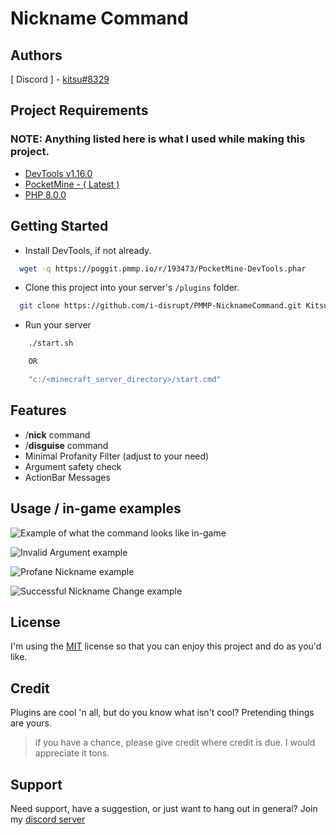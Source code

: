 
# Nickname Command


## Authors

[ Discord ] - [kitsu#8329](https://discord.com/users/940005540598276177)


## Project Requirements
### NOTE: Anything listed here is what I used while making this project.
 - [DevTools v1.16.0](https://poggit.pmmp.io/p/DevTools/1.16.0)
 - [PocketMine  - ( Latest )](https://github.com/matiassingers/awesome-readme)
 - [PHP 8.0.0](https://bulldogjob.com/news/449-how-to-write-a-good-readme-for-your-github-project)


## Getting Started


- Install DevTools, if not already.
```bash
  wget -q https://poggit.pmmp.io/r/193473/PocketMine-DevTools.phar
```

- Clone this project into your server's `/plugins` folder.
```bash
  git clone https://github.com/i-disrupt/PMMP-NicknameCommand.git Kitsu-NicknameCommand
```

- Run your server
```cmd title="cmd"
    ./start.sh

    OR

    "c:/<minecraft_server_directory>/start.cmd"
```
## Features

- /**nick** command
- /**disguise** command
- Minimal Profanity Filter (adjust to your need)
- Argument safety check
- ActionBar Messages


## Usage / in-game examples



![Example of what the command looks like in-game](https://cdn.discordapp.com/attachments/1061792086434783293/1063602477775208541/image.png)


![Invalid Argument example](https://cdn.discordapp.com/attachments/1061792086434783293/1063602524805926983/image.png)


![Profane Nickname example](https://media.discordapp.net/attachments/1061792086434783293/1063602587733086308/image.png)


![Successful Nickname Change example](https://media.discordapp.net/attachments/1061792086434783293/1063602691063955496/image.png?width=459&height=45)
## License
I'm using the
[MIT](https://choosealicense.com/licenses/mit/)
license so that you can enjoy this project and do as you'd like.


## Credit

Plugins are cool 'n all, but do you know what isn't cool? Pretending things are yours. 
> if you have a chance, please give credit where credit is due. I would appreciate it tons.


## Support

Need support, have a suggestion, or just want to hang out in general? Join my [discord server](https://discord.gg/b6AS2VQGSJ)

